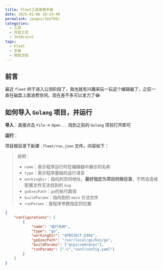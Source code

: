 ```yaml
---
title: Fleet工具使用手册
date: 2025-01-06 10:14:40
permalink: /pages/3eef66/
categories:
  - 工具
  - 开发工具
  - JetBrains
tags:
  - Fleet
  - 手册
  - 帮助文档
---
```


## 前言

最近 `fleet` 终于进入公测阶段了，我也就有兴趣来玩一玩这个编辑器了，之前一直在磁盘上面浪费空间，现在差不多可以发力了😂

<!-- more -->

<InArticleAdsense
    data-ad-client="ca-pub-1725717718088510"
    data-ad-slot="4281148213">
</InArticleAdsense>

## 如何导入 `Golang` 项目，并运行

**导入**：直接点击 `File` -> `Open...` 找到之前的 `Golang` 项目打开即可

**运行**：

项目根目录下新建 `.fleet/run.json` 文件。内容如下：

> 说明：
> - `name`：表示程序运行时在编辑器中展示的名称
> - `type`：表示程序基础的运行语言
> - `workingDir`：指向的空间地址，**最好指定为项目的根目录**，不然会造成配置文件无法找到的 `bug`
> - `goExecPath`：`go`的执行路径
> - `buildParams`：指向到的 `main` 方法文件
> - `runParams`：是程序参数指定的位置

```json
{
    "configurations": [
        {
            "name": "运行名称",
            "type": "go",
            "workingDir": "$PROJECT_DIR$",
            "goExecPath": "/usr/local/go/bin/go",
            "buildParams": ["qtps/cmd/qtps"],
            "runParams": ["-C","conf/config.yaml"]
        }
    ]
}
```
